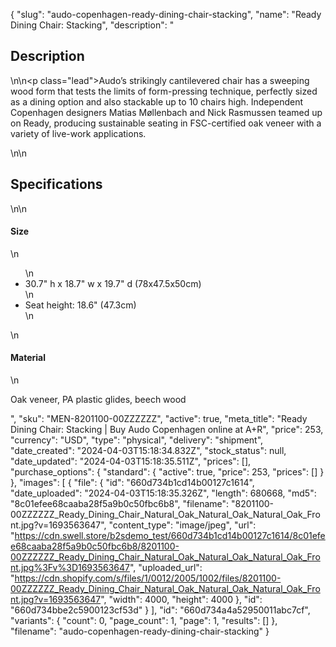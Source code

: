 {
  "slug": "audo-copenhagen-ready-dining-chair-stacking",
  "name": "Ready Dining Chair: Stacking",
  "description": "<h2>Description</h2>\n<!-- split -->\n<p class=\"lead\">Audo’s strikingly cantilevered chair has a sweeping wood form that tests the limits of form-pressing technique, perfectly sized as a dining option and also stackable up to 10 chairs high. Independent Copenhagen designers Matias Møllenbach and Nick Rasmussen teamed up on Ready, producing sustainable seating in FSC-certified oak veneer with a variety of live-work applications. </p>\n<!-- split -->\n<h2>Specifications</h2>\n<!-- split -->\n<h4>Size</h4>\n<ul>\n<li>30.7\" h x 18.7\" w x 19.7\" d (78x47.5x50cm)</li>\n<li>Seat height: 18.6\" (47.3cm)</li>\n</ul>\n<h4>Material</h4>\n<p>Oak veneer, PA plastic glides, beech wood</p>",
  "sku": "MEN-8201100-00ZZZZZZ",
  "active": true,
  "meta_title": "Ready Dining Chair: Stacking | Buy Audo Copenhagen online at A+R",
  "price": 253,
  "currency": "USD",
  "type": "physical",
  "delivery": "shipment",
  "date_created": "2024-04-03T15:18:34.832Z",
  "stock_status": null,
  "date_updated": "2024-04-03T15:18:35.511Z",
  "prices": [],
  "purchase_options": {
    "standard": {
      "active": true,
      "price": 253,
      "prices": []
    }
  },
  "images": [
    {
      "file": {
        "id": "660d734b1cd14b00127c1614",
        "date_uploaded": "2024-04-03T15:18:35.326Z",
        "length": 680668,
        "md5": "8c01efee68caaba28f5a9b0c50fbc6b8",
        "filename": "8201100-00ZZZZZZ_Ready_Dining_Chair_Natural_Oak_Natural_Oak_Natural_Oak_Front.jpg?v=1693563647",
        "content_type": "image/jpeg",
        "url": "https://cdn.swell.store/b2sdemo_test/660d734b1cd14b00127c1614/8c01efee68caaba28f5a9b0c50fbc6b8/8201100-00ZZZZZZ_Ready_Dining_Chair_Natural_Oak_Natural_Oak_Natural_Oak_Front.jpg%3Fv%3D1693563647",
        "uploaded_url": "https://cdn.shopify.com/s/files/1/0012/2005/1002/files/8201100-00ZZZZZZ_Ready_Dining_Chair_Natural_Oak_Natural_Oak_Natural_Oak_Front.jpg?v=1693563647",
        "width": 4000,
        "height": 4000
      },
      "id": "660d734bbe2c5900123cf53d"
    }
  ],
  "id": "660d734a4a52950011abc7cf",
  "variants": {
    "count": 0,
    "page_count": 1,
    "page": 1,
    "results": []
  },
  "filename": "audo-copenhagen-ready-dining-chair-stacking"
}